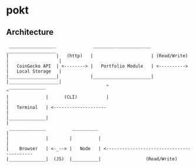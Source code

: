 # pokt


## Architecture
     __________________              ______________________                ___________________
    |                  |   (http)   |                      | (Read/Write) |                   |
    |   CoinGecko API  | <--------> |   Portfolio Module   | <----------> |   Local Storage   |
    |__________________|            |______________________|              |___________________|
     ______________                       ^                                         ^     
    |              |      (CLI)           |                                         |
    |   Terminal   | <--------------------                                          |
    |______________|                                                                |
     ______________          __________                                             |
    |              |        |          |                                            |  
    |    Browser   | <-_--> |   Node   | <------------------------------------------
    |______________|  (JS)  |__________|                 (Read/Write)